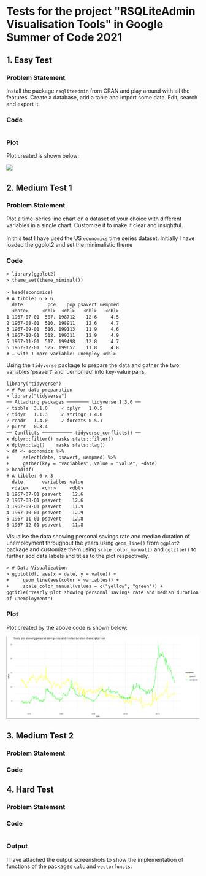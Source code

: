 # Tests for the project "RSQLiteAdmin Visualisation Tools" in Google Summer of Code 2021

## 1. Easy Test

### Problem Statement

Install the package `rsqliteadmin` from CRAN and play around with all the features. Create a database, add a table and import some data. Edit, search and export it.



### Code

```

```
### Plot

Plot created is shown below:

![](Easy_Test/output.png)

## 2. Medium Test 1

### Problem Statement

Plot a time-series line chart on a dataset of your choice with different variables in a single chart. Customize it to make it clear and insightful.
\
\
In this test I have used the US `economics` time series dataset. Initially I have loaded the ggplot2 and set the minimalistic theme
### Code

```
> library(ggplot2)
> theme_set(theme_minimal())

> head(economics)
# A tibble: 6 x 6
  date         pce    pop psavert uempmed
  <date>     <dbl>  <dbl>   <dbl>   <dbl>
1 1967-07-01  507. 198712    12.6     4.5
2 1967-08-01  510. 198911    12.6     4.7
3 1967-09-01  516. 199113    11.9     4.6
4 1967-10-01  512. 199311    12.9     4.9
5 1967-11-01  517. 199498    12.8     4.7
6 1967-12-01  525. 199657    11.8     4.8
# … with 1 more variable: unemploy <dbl>
```
Using the `tidyverse` package to prepare the data and gather the two variables ‘psavert’ and ‘uempmed’ into key-value pairs.

```
library("tidyverse")
> # For data preparation
> library("tidyverse")
── Attaching packages ──────── tidyverse 1.3.0 ──
✓ tibble  3.1.0     ✓ dplyr   1.0.5
✓ tidyr   1.1.3     ✓ stringr 1.4.0
✓ readr   1.4.0     ✓ forcats 0.5.1
✓ purrr   0.3.4     
── Conflicts ─────────── tidyverse_conflicts() ──
x dplyr::filter() masks stats::filter()
x dplyr::lag()    masks stats::lag()
> df <- economics %>%
+     select(date, psavert, uempmed) %>%
+     gather(key = "variables", value = "value", -date)
> head(df)
# A tibble: 6 x 3
  date       variables value
  <date>     <chr>     <dbl>
1 1967-07-01 psavert    12.6
2 1967-08-01 psavert    12.6
3 1967-09-01 psavert    11.9
4 1967-10-01 psavert    12.9
5 1967-11-01 psavert    12.8
6 1967-12-01 psavert    11.8
```
Visualise the data showing personal savings rate and median duration of unemployment throughout the years using `geom_line()` from `ggplot2` package and customize them using `scale_color_manual()` and `ggtitle()` to further add data labels and titles to the plot respectively.

```
> # Data Visualization
> ggplot(df, aes(x = date, y = value)) + 
+     geom_line(aes(color = variables)) + 
+     scale_color_manual(values = c("yellow", "green")) + ggtitle("Yearly plot showing personal savings rate and median duration of unemployment") 
```

### Plot

Plot created by the above code is shown below:

![](Medium_Test_1/output.png)

## 3. Medium Test 2
### Problem Statement



### Code
## 4. Hard Test

### Problem Statement



### Code
```
```
### Output

I have attached the output screenshots to show the implementation of functions of the packages `calc` and `vectorfuncts`.

![]()

